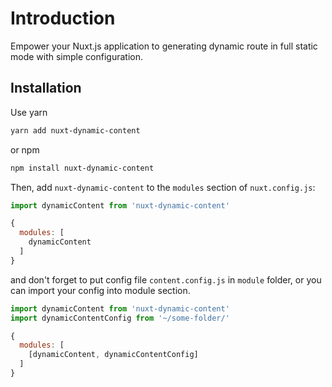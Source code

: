 # Introduction

Empower your Nuxt.js application to generating dynamic route in full static mode with simple configuration.

## Installation

Use yarn

```bash
yarn add nuxt-dynamic-content
```

or npm

```bash
npm install nuxt-dynamic-content
```

Then, add `nuxt-dynamic-content` to the `modules` section of `nuxt.config.js`:

```JavaScript
import dynamicContent from 'nuxt-dynamic-content'

{
  modules: [
    dynamicContent
  ]
}
```

and don't forget to put config file `content.config.js` in `module` folder, or you can import your config into module section.

```JavaScript
import dynamicContent from 'nuxt-dynamic-content'
import dynamicContentConfig from '~/some-folder/'

{
  modules: [
    [dynamicContent, dynamicContentConfig]
  ]
}
```